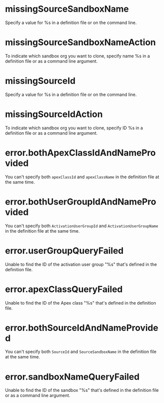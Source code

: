 # missingSourceSandboxName

Specify a value for %s in a definition file or on the command line.

# missingSourceSandboxNameAction

To indicate which sandbox org you want to clone, specify name %s in a definition file or as a command line argument.

# missingSourceId

Specify a value for %s in a definition file or on the command line.

# missingSourceIdAction

To indicate which sandbox org you want to clone, specify ID %s in a definition file or as a command line argument.

# error.bothApexClassIdAndNameProvided

You can't specify both `apexClassId` and `apexClassName` in the definition file at the same time.

# error.bothUserGroupIdAndNameProvided

You can't specify both `ActivationUserGroupId` and `ActivationUserGroupName` in the definition file at the same time.

# error.userGroupQueryFailed

Unable to find the ID of the activation user group "%s" that's defined in the definition file.

# error.apexClassQueryFailed

Unable to find the ID of the Apex class "%s" that's defined in the definition file.

# error.bothSourceIdAndNameProvided

You can't specify both `SourceId` and `SourceSandboxName` in the definition file at the same time.

# error.sandboxNameQueryFailed

Unable to find the ID of the sandbox "%s" that's defined in the definition file or as a command line argument.
